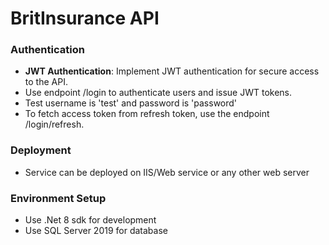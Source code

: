 # BritInsurance API

### Authentication
- **JWT Authentication**: Implement JWT authentication for secure access to the API.
- Use endpoint /login to authenticate users and issue JWT tokens.
- Test username is 'test' and password is 'password'
- To fetch access token from refresh token, use the endpoint /login/refresh.

### Deployment
- Service can be deployed on IIS/Web service or any other web server

### Environment Setup
- Use .Net 8 sdk for development
- Use SQL Server 2019 for database